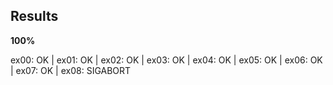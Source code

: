 ## Results

**100%**

ex00: OK | ex01: OK | ex02: OK | ex03: OK | ex04: OK | ex05: OK | ex06: OK | ex07: OK | ex08: SIGABORT
